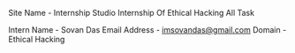 Site Name - Internship Studio
Internship Of Ethical Hacking All Task

Intern Name - Sovan Das
Email Address - imsovandas@gmail.com
Domain - Ethical Hacking 

